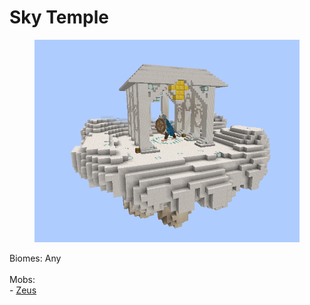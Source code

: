 # Sky Temple

<figure><img src="../../../../.gitbook/assets/image (66).png" alt=""><figcaption></figcaption></figure>

Biomes: Any\
\
Mobs:\
\- [Zeus](../../mobs/boss/zeus.md)
